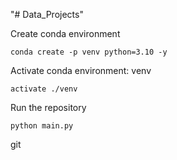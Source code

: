"# Data_Projects" 


Create conda environment
```
conda create -p venv python=3.10 -y
```

Activate conda environment: venv
```
activate ./venv
```

Run the repository
```
python main.py
```

git   
